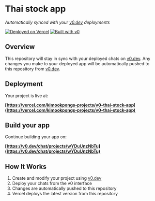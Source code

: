 # Thai stock app

*Automatically synced with your [v0.dev](https://v0.dev) deployments*

[![Deployed on Vercel](https://img.shields.io/badge/Deployed%20on-Vercel-black?style=for-the-badge&logo=vercel)](https://vercel.com/kimookpongs-projects/v0-thai-stock-app)
[![Built with v0](https://img.shields.io/badge/Built%20with-v0.dev-black?style=for-the-badge)](https://v0.dev/chat/projects/wYDuUnzNbTu)

## Overview

This repository will stay in sync with your deployed chats on [v0.dev](https://v0.dev).
Any changes you make to your deployed app will be automatically pushed to this repository from [v0.dev](https://v0.dev).

## Deployment

Your project is live at:

**[https://vercel.com/kimookpongs-projects/v0-thai-stock-app](https://vercel.com/kimookpongs-projects/v0-thai-stock-app)**

## Build your app

Continue building your app on:

**[https://v0.dev/chat/projects/wYDuUnzNbTu](https://v0.dev/chat/projects/wYDuUnzNbTu)**

## How It Works

1. Create and modify your project using [v0.dev](https://v0.dev)
2. Deploy your chats from the v0 interface
3. Changes are automatically pushed to this repository
4. Vercel deploys the latest version from this repository